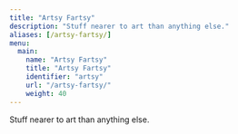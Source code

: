 ```yaml
---
title: "Artsy Fartsy"
description: "Stuff nearer to art than anything else."
aliases: [/artsy-fartsy/]
menu:
  main:
    name: "Artsy Fartsy"
    title: "Artsy Fartsy"
    identifier: "artsy"
    url: "/artsy-fartsy/"
    weight: 40
---
```



Stuff nearer to art than anything else.